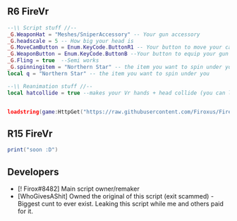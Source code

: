

## R6 FireVr
```lua
--\\ Script stuff //--
_G.WeaponHat = "Meshes/SniperAccessory" -- Your gun accessory
_G.headscale = 5 -- How big your head is
_G.MoveCamButton = Enum.KeyCode.ButtonR1 -- Your button to move your cam
_G.WeaponButton = Enum.KeyCode.ButtonB --Your button to equip your gun
_G.Fling = true  --Semi works
_G.spinningitem = "Northern Star" -- the item you want to spin under you
local q = "Northern Star" -- the item you want to spin under you

--\\ Reanimation stuff //--
local hatcollide = true --makes your Vr hands + head collide (you can lift other players) The game needs collision to work!!!


loadstring(game:HttpGet("https://raw.githubusercontent.com/Firoxus/FireVr/main/FireVrR6"))()
```

## R15 FireVr
```lua
print("soon :D")
```

## Developers
- [! Firox#8482] Main script owner/remaker
- [WhoGivesAShit] Owned the original of this script (exit scammed) - Biggest cunt to ever exist. Leaking this script while me and others paid for it.
